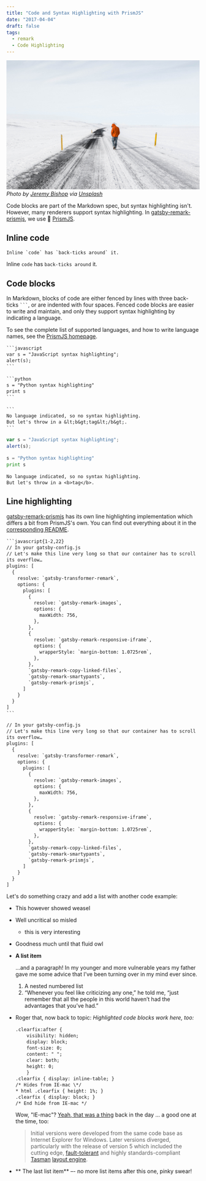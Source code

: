 ```yaml
---
title: "Code and Syntax Highlighting with PrismJS"
date: "2017-04-04"
draft: false
tags:
  - remark
  - Code Highlighting
---
```

![](jeremy-bishop-262119.jpg)
*Photo by [Jeremy Bishop](https://unsplash.com/@tidesinourveins) via [Unsplash](https://unsplash.com/?photo=XxpCNQ_w3is)*

Code blocks are part of the Markdown spec, but syntax highlighting isn't.
However, many renderers support syntax highlighting.
In [gatsby-remark-prismjs][1], we use 🤔 [PrismJS][2].

## Inline code

```no-highlight
Inline `code` has `back-ticks around` it.
```

Inline `code` has `back-ticks around` it.

## Code blocks

In Markdown, blocks of code are either fenced by lines with three back-ticks
<code>&#96;&#96;&#96;</code>, or are indented with four spaces. Fenced code
blocks are easier to write and maintain, and only they support syntax
highlighting by indicating a language.

To see the complete list of supported languages, and how to write language
names, see the [PrismJS homepage][3].

    ```javascript
    var s = "JavaScript syntax highlighting";
    alert(s);
    ```

    ```python
    s = "Python syntax highlighting"
    print s
    ```

    ```
    No language indicated, so no syntax highlighting.
    But let's throw in a &lt;b&gt;tag&lt;/b&gt;.
    ```

```javascript
var s = "JavaScript syntax highlighting";
alert(s);
```

```python
s = "Python syntax highlighting"
print s
```

```
No language indicated, so no syntax highlighting.
But let's throw in a <b>tag</b>.
```

## Line highlighting

[gatsby-remark-prismjs][1] has its own line highlighting implementation which
differs a bit from PrismJS's own. You can find out everything about it in the
[corresponding README][1].

    ```javascript{1-2,22}
    // In your gatsby-config.js
    // Let's make this line very long so that our container has to scroll its overflow…
    plugins: [
      {
        resolve: `gatsby-transformer-remark`,
        options: {
          plugins: [
            {
              resolve: `gatsby-remark-images`,
              options: {
                maxWidth: 756,
              },
            },
            {
              resolve: `gatsby-remark-responsive-iframe`,
              options: {
                wrapperStyle: `margin-bottom: 1.0725rem`,
              },
            },
            `gatsby-remark-copy-linked-files`,
            `gatsby-remark-smartypants`,
            `gatsby-remark-prismjs`,
          ]
        }
      }
    ]
    ```

```javascript{1-2,22}
// In your gatsby-config.js
// Let's make this line very long so that our container has to scroll its overflow…
plugins: [
  {
    resolve: `gatsby-transformer-remark`,
    options: {
      plugins: [
        {
          resolve: `gatsby-remark-images`,
          options: {
            maxWidth: 756,
          },
        },
        {
          resolve: `gatsby-remark-responsive-iframe`,
          options: {
            wrapperStyle: `margin-bottom: 1.0725rem`,
          },
        },
        `gatsby-remark-copy-linked-files`,
        `gatsby-remark-smartypants`,
        `gatsby-remark-prismjs`,
      ]
    }
  }
]
```

Let's do something crazy and add a list with another code example:

* This however showed weasel
* Well uncritical so misled
  * this is very interesting
* Goodness much until that fluid owl

* **A list item**

  …and a paragraph! In my younger and more vulnerable years my father gave me some advice that I’ve been turning over in my mind ever since.

  1. A nested numbered list
  2. “Whenever you feel like criticizing any one,” he told me, “just remember that all the people in this world haven’t had the advantages that you’ve had.”

* Roger that, now back to topic: _Highlighted code blocks work here, too:_
    ```css{10,13}
    .clearfix:after {
    	visibility: hidden;
    	display: block;
    	font-size: 0;
    	content: " ";
    	clear: both;
    	height: 0;
    	}
    .clearfix { display: inline-table; }
    /* Hides from IE-mac \*/
    * html .clearfix { height: 1%; }
    .clearfix { display: block; }
    /* End hide from IE-mac */
    ```

  Wow, "IE-mac"? [Yeah, that was a thing](https://en.wikipedia.org/wiki/Internet_Explorer_for_Mac) back in the day … a good one at the time, too:

  > Initial versions were developed from the same code base as Internet Explorer for Windows. Later versions diverged, particularly with the release of version 5 which included the cutting edge, [fault-tolerant](https://en.wikipedia.org/wiki/Fault-tolerant) and highly standards-compliant [Tasman](https://en.wikipedia.org/wiki/Tasman_(layout_engine)) [layout engine](https://en.wikipedia.org/wiki/Layout_engine).

  
* ** The last list item** –- no more list items after this one, pinky swear!

[1]: https://www.gatsbyjs.org/docs/packages/gatsby-remark-prismjs/
[2]: http://prismjs.com/
[3]: http://prismjs.com/#languages-list
